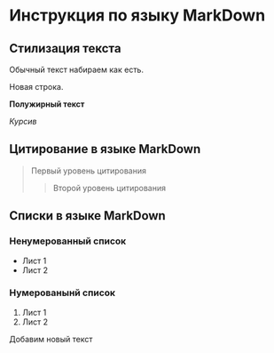 # Инструкция по языку MarkDown

## Стилизация текста

Обычный текст набираем как есть.

Новая строка.

**Полужирный текст**

*Курсив*

## Цитирование в языке MarkDown
> Первый уровень цитирования
>> Второй уровень цитирования

## Списки в языке MarkDown
### Ненумерованный список

* Лист 1
* Лист 2

### Нумерованынй список

1. Лист 1
2. Лист 2

Добавим новый текст